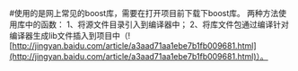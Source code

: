 #使用的是网上常见的boost库，需要在打开项目前下载下boost库。
两种方法使用库中的函数：
1、将源文件目录引入到编译器中；
2、将库文件包通过编译针对编译器生成lib文件插入到项目中（![http://jingyan.baidu.com/article/a3aad71aa1ebe7b1fb009681.html](http://jingyan.baidu.com/article/a3aad71aa1ebe7b1fb009681.html)）。
